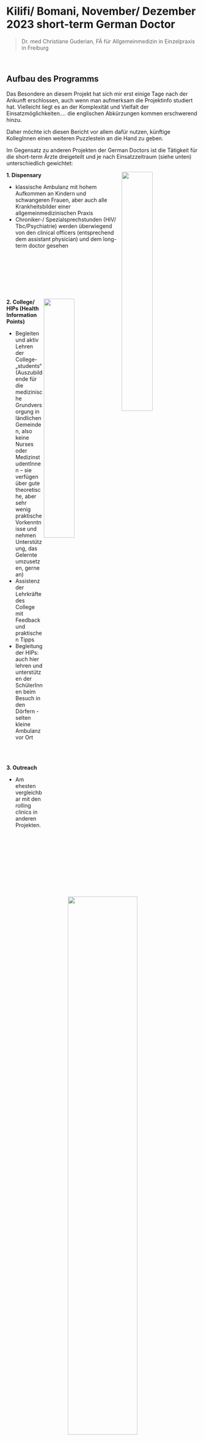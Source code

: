 # Kilifi/ Bomani, November/ Dezember 2023 short-term German Doctor
> Dr. med Christiane Guderian, FÄ für Allgemeinmedizin in Einzelpraxis in Freiburg

<meta name="description" content="Bericht zum German Doctors programm in Kenia, 2023" />
<meta property="og:title" content="German Doctors Kenia" />
<meta property="og:url" content="https://cguderian.github.io/" />
<meta property="og:description" content="German Doctors Kenia" />
<meta property="og:image" content="thumbnail.png" />
<meta property="og:type" content="article" />

<br>

## Aufbau des Programms
Das Besondere an diesem Projekt hat sich mir erst einige Tage nach der Ankunft erschlossen, auch wenn man aufmerksam die Projektinfo studiert hat. Vielleicht liegt es an der Komplexität und Vielfalt der Einsatzmöglichkeiten….  die englischen Abkürzungen kommen erschwerend hinzu.

Daher möchte ich diesen Bericht vor allem dafür nutzen, künftige KollegInnen einen weiteren Puzzlestein an die Hand zu geben.

Im Gegensatz zu anderen Projekten der German Doctors ist die Tätigkeit für die short-term Ärzte dreigeteilt und je nach Einsatzzeitraum (siehe unten) unterschiedlich gewichtet:

<img align="right" width="40%" src="IMG_5291.png">

**1. Dispensary**
- klassische Ambulanz mit hohem Aufkommen an Kindern und schwangeren Frauen, aber auch alle Krankheitsbilder einer allgemeinmedizinischen Praxis
- Chroniker-/ Spezialsprechstunden (HIV/ Tbc/Psychiatrie) werden überwiegend von den clinical officers (entsprechend dem assistant physician) und dem long-term doctor gesehen

<br><br><br><br><br><br>

<img align="right" width="40%" src="IMG_4844.png">

**2. College/ HIPs (Health Information Points)**
- Begleiten und aktiv Lehren der College-„students“ (Auszubildende für die medizinische Grundversorgung in ländlichen Gemeinden, also keine Nurses oder MedizinstudentInnen – sie verfügen über gute theoretische, aber sehr wenig praktische Vorkenntnisse und nehmen Unterstützung, das Gelernte umzusetzen, gerne an)
- Assistenz der Lehrkräfte des College mit Feedback und praktischen Tipps
- Begleitung der HIPs: auch hier lehren und unterstützen der SchülerInnen beim Besuch in den Dörfern - selten kleine Ambulanz vor Ort

<br><br>

**3. Outreach**
- Am ehesten vergleichbar mit den rolling clinics in anderen Projekten.

<br>

<p align="center">
  <img align="center" width="60%" src="IMG_6601.png">
</p>
<p align="center">
  Hand-out für Patienten mit Durchfall
</p>

<br>

Ein Monats- und Wochenplan klärt, welcher der beiden short-term doctors abwechselnd wo eingesetzt ist. Man arbeitet also eher selten - und nur nachmittags - gemeinsam in der Dispensary. Außerdem regelmäßige Treffen und Möglichkeit zum Austausch mit Vertretern aller an diesem Projekt beteiligten Personen. Kleine Vorträge, Notfallschulungen oder Themen, die im Praxisalltag auftauchen und im Sinne der SOPs von den short-term doctors aufgegriffen werden, sind sehr erwünscht. 

Während der Schulferien (April, August, November bis Anfang Januar) gibt es keine Aktionen (z.B. Impfungen) an den Schulen. Während der Collegeferien (ähnlich wie oben nur etwas kürzer) fällt der Block "College" – und damit das Lehren – weg.

<br><br><br>

## Meine persönlichen Erfahrungen:

### Dispensary

<img align="right" width="40%" src="IMG_4651.png">

Notfälle sind eher die Ausnahme. Schwerer erkrankte PatientInnen oder Krankheitsbilder in fortgeschrittenen Stadien dagegen nicht:

- Eklampsie nach der Geburt
- Malaria bei Schwangeren und Kindern
- Septische Neugeborene
- Unterernährte Kinder
- Komplizierte Pyelonephritis
- Nicht oder ungenügend versorgte Traumata / Frakturen mit schweren Fehlstellungen
- Chronische Ulcera und Ekzeme
- Windpocken – die Diagnose ist beim ersten Kind eines Ausbruches schwierig… dann Blickdiagnose
- Oberbauchtumor
- Zungengrundtumor
- Mastoiditis
- Insekt im Gehörgang
- Radiusköpfchenluxation
- Extrauterinschwangerschaft
- Erstdiagnose Diabetes mellitus bei einer 20 jährigen Patientin

Hier helfen die erfahrenen Teammitglieder und /oder das blue book oder Amboss knowledge. Bei eingeschränkten diagnostischen Möglichkeiten und einer sehr überschaubaren Medikamentenliste bleibt dann doch oft nur die - mit Kosten verbundene – Weiterleitung in ein District hospital. Leider ist ein Follow-up in der Regel nicht möglich.

Ambulanzalltag sind aber überwiegend Beratungsanlässe wie Virusinfekte, Gastroenteritiden, Hautausschläge, Geschlechtskrankheiten, Bilharziose, muskuloskelettale Beschwerden, Rheuma. Seltener, weil schwierig zu diagnostizieren: Somatisierungsstörungen, Anorexie, depressive Episoden.

Immer war ich bemüht, die KollegInnen, ÜbersetzerInnen und StudentInnen spüren zu lassen:

***<ins>Wir behandeln Patienten und nicht die Erkrankung</ins>***

<br><br>

### College/ HIPs

Fingerspitzengefühl, Improvisation und Geduld sind gefragt! Vorbereiten kann man sich kaum, wer aber auch sonst gewohnt ist zu lehren und die Ansprüche den Gegebenheiten anpassen kann, hat die große Chance, die andere Kultur wirklich kennen und lieben zu lernen!

Gut zu wissen: alle in Schuluniform sind SchülerInnen - alle anderen sind LehrerInnen (Tutors)

<br><br>

### Outreach

War während meines Aufenthaltes für mich leider nicht vorgesehen - nach Erzählungen des Kollegen aber in dörflichem Umfeld mit großem Patientenaufkommen überwiegend Basisversorgung.

<br><br>

## Allgemeine Bemerkungen

<br>

### Klima
Zwei Regenzeiten: November/Dezember und April mit nicht selten überschwemmten Straßen, hoher Luftfeuchtigkeit und Hitze …. aber grandioser Vegetation.

Trockenperiode mit hohen Temperaturen von Januar bis April, im Juni/Juli für Kenianer „freezing“.

<br><br>

### Unterkunft

Guesthouse über dem Collegerestaurant inmitten des Collegegeländes: viel Trubel, katholische Gottesdienste, Moschee, Schulband, Basketball bis spät abends.

In den Collegeferien gespenstig ruhig.
<p align="center">
  <img align="center" width="40%" src="FullSizeRender.png">
</p>

### Resumee

Jeder, der die Zusage zu diesem Projekt bekommt, kann und darf gespannt sein auf eine außergewöhnliche Zeit. Und ich wünsche den KollegInnen, dass am Ende nicht nur der kurative Aspekt, sondern der Eindruck bleibt, einen kleinen Beitrag geleistet zu haben, die gesundheitliche Versorgung in der Region nachhaltig zu verbessern.

<br><br>

### Unvergesslich

Ein älterer Hypertoniker bei der Schulung auf die Frage: "What causes stress?": "the worst that can happen to you is losing a loved one".

<p align="center">
  <img align="center" width="70%" src="IMG_6130.png">
</p>
<p align="center">
  Der Hausbesuch bei einer über 100-jährigen Dame und die Frage meines clinical officers: "aber<br>Pflegeheime sind doch umständlich, dann müssen die Angehörigen ja jeden Tag in dieses Heim kommen!"
</p>

<br><br>

<p align="center">
  <img align="center" width="40%" src="IMG_6613.png">
</p>
<p align="center">
  Die Wartezeit auf die Malaria-Testergebnisse der kleinen Schwester verkürzt mit einem Pflaster-Memory-Spiel
</p>
